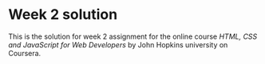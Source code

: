 # Week 2 solution
This is the solution for week 2 assignment for the online course _HTML, CSS and JavaScript for Web Developers_ by John Hopkins university on Coursera.
